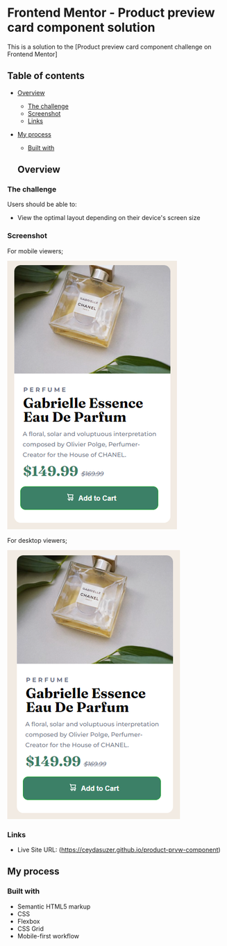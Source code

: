 # Frontend Mentor - Product preview card component solution

This is a solution to the [Product preview card component challenge on Frontend Mentor]

## Table of contents

- [Overview](#overview)
  - [The challenge](#the-challenge)
  - [Screenshot](#screenshot)
  - [Links](#links)
- [My process](#my-process)
  - [Built with](#built-with)
  
  ## Overview

### The challenge

Users should be able to:

- View the optimal layout depending on their device's screen size

### Screenshot
For mobile viewers;

![alt text](https://github.com/ceydasuzer/product-prvw-component/blob/main/images/mobil.png)

For desktop viewers;

![alt text](https://github.com/ceydasuzer/product-prvw-component/blob/main/images/desktop.png)

### Links

- Live Site URL: (https://ceydasuzer.github.io/product-prvw-component)

## My process

### Built with

- Semantic HTML5 markup
- CSS
- Flexbox
- CSS Grid
- Mobile-first workflow
